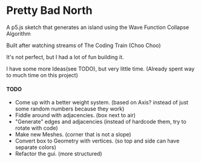 # Pretty Bad North
A p5.js sketch that generates an island using the Wave Function Collapse Algorithm

Built after watching streams of The Coding Train (Choo Choo)

It's not perfect, but I had a lot of fun building it.

I have some more Ideas(see TODO), but very little time. (Already spent way to much time on this project)

#### TODO

- Come up with a better weight system.
  (based on Axis? instead of just some random numbers because they work)
- Fiddle around with adjacencies.
  (box next to air)
- "Generate" edges and adjacencies
  (instead of hardcode them, try to rotate with code)
- Make new Meshes.
  (corner that is not a slope)
- Convert box to Geometry with vertices.
  (so top and side can have separate colors)
- Refactor the gui.
  (more structured)